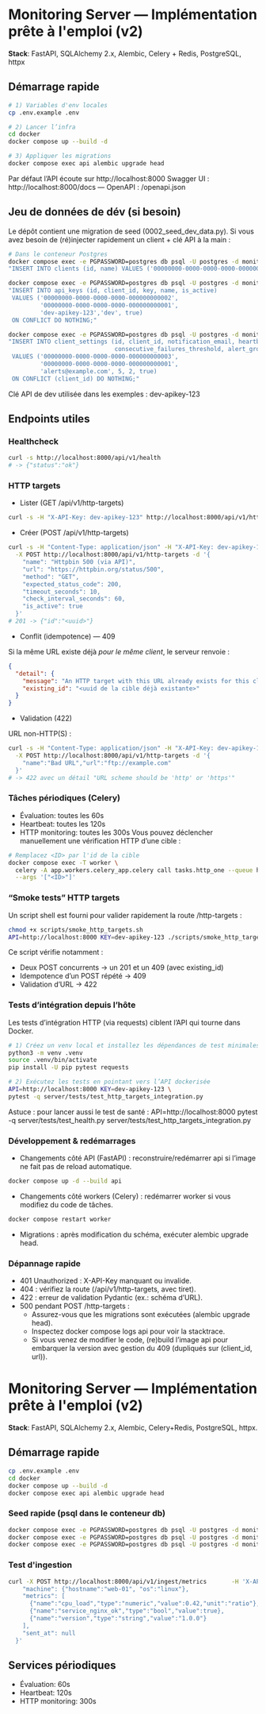 # Monitoring Server — Implémentation prête à l'emploi (v2)

**Stack**: FastAPI, SQLAlchemy 2.x, Alembic, Celery + Redis, PostgreSQL, httpx

## Démarrage rapide
```bash
# 1) Variables d'env locales
cp .env.example .env

# 2) Lancer l’infra
cd docker
docker compose up --build -d

# 3) Appliquer les migrations
docker compose exec api alembic upgrade head
```

Par défaut l’API écoute sur http://localhost:8000
Swagger UI : http://localhost:8000/docs — OpenAPI : /openapi.json


## Jeu de données de dév (si besoin)

Le dépôt contient une migration de seed (0002_seed_dev_data.py).
Si vous avez besoin de (ré)injecter rapidement un client + clé API à la main :

```bash
# Dans le conteneur Postgres
docker compose exec -e PGPASSWORD=postgres db psql -U postgres -d monitoring -c \
"INSERT INTO clients (id, name) VALUES ('00000000-0000-0000-0000-000000000001','Dev') ON CONFLICT DO NOTHING;"

docker compose exec -e PGPASSWORD=postgres db psql -U postgres -d monitoring -c \
"INSERT INTO api_keys (id, client_id, key, name, is_active)
 VALUES ('00000000-0000-0000-0000-000000000002',
         '00000000-0000-0000-0000-000000000001',
         'dev-apikey-123','dev', true)
 ON CONFLICT DO NOTHING;"

docker compose exec -e PGPASSWORD=postgres db psql -U postgres -d monitoring -c \
"INSERT INTO client_settings (id, client_id, notification_email, heartbeat_threshold_minutes,
                              consecutive_failures_threshold, alert_grouping_enabled)
 VALUES ('00000000-0000-0000-0000-000000000003',
         '00000000-0000-0000-0000-000000000001',
         'alerts@example.com', 5, 2, true)
 ON CONFLICT (client_id) DO NOTHING;"
 ```

Clé API de dev utilisée dans les exemples : dev-apikey-123

## Endpoints utiles

### Healthcheck

```bash
curl -s http://localhost:8000/api/v1/health
# -> {"status":"ok"}
```

### HTTP targets

- Lister (GET /api/v1/http-targets)

```bash
curl -s -H "X-API-Key: dev-apikey-123" http://localhost:8000/api/v1/http-targets | jq .
```

- Créer (POST /api/v1/http-targets)

```bash
curl -s -H "Content-Type: application/json" -H "X-API-Key: dev-apikey-123" \
  -X POST http://localhost:8000/api/v1/http-targets -d '{
    "name": "Httpbin 500 (via API)",
    "url": "https://httpbin.org/status/500",
    "method": "GET",
    "expected_status_code": 200,
    "timeout_seconds": 10,
    "check_interval_seconds": 60,
    "is_active": true
  }'
# 201 -> {"id":"<uuid>"}
```

- Conflit (idempotence) — 409

Si la même URL existe déjà *pour le même client*, le serveur renvoie :

```json
{
  "detail": {
    "message": "An HTTP target with this URL already exists for this client.",
    "existing_id": "<uuid de la cible déjà existante>"
  }
}
```

- Validation (422)

URL non-HTTP(S) :

```bash
curl -s -H "Content-Type: application/json" -H "X-API-Key: dev-apikey-123" \
  -X POST http://localhost:8000/api/v1/http-targets -d '{
    "name":"Bad URL","url":"ftp://example.com"
  }'
# -> 422 avec un détail "URL scheme should be 'http' or 'https'"
```

### Tâches périodiques (Celery)
- Évaluation: toutes les 60s
- Heartbeat: toutes les 120s
- HTTP monitoring: toutes les 300s
Vous pouvez déclencher manuellement une vérification HTTP d’une cible :

```bash
# Remplacez <ID> par l'id de la cible
docker compose exec -T worker \
  celery -A app.workers.celery_app.celery call tasks.http_one --queue http \
  --args '["<ID>"]'
```

### “Smoke tests” HTTP targets

Un script shell est fourni pour valider rapidement la route /http-targets :

```bash
chmod +x scripts/smoke_http_targets.sh
API=http://localhost:8000 KEY=dev-apikey-123 ./scripts/smoke_http_targets.sh
```

Ce script vérifie notamment :
- Deux POST concurrents → un 201 et un 409 (avec existing_id)
- Idempotence d’un POST répété → 409
- Validation d’URL → 422

### Tests d’intégration depuis l’hôte
Les tests d’intégration HTTP (via requests) ciblent l’API qui tourne dans Docker.

```bash
# 1) Créez un venv local et installez les dépendances de test minimales
python3 -m venv .venv
source .venv/bin/activate
pip install -U pip pytest requests

# 2) Exécutez les tests en pointant vers l’API dockerisée
API=http://localhost:8000 KEY=dev-apikey-123 \
pytest -q server/tests/test_http_targets_integration.py
```

Astuce : pour lancer aussi le test de santé :
API=http://localhost:8000 pytest -q server/tests/test_health.py server/tests/test_http_targets_integration.py

### Développement & redémarrages

- Changements côté API (FastAPI) : reconstruire/redémarrer api si l’image ne fait pas de reload automatique.

```bash
docker compose up -d --build api
```

- Changements côté workers (Celery) : redémarrer worker si vous modifiez du code de tâches.

```bash
docker compose restart worker
```

- Migrations : après modification du schéma, exécuter alembic upgrade head.

### Dépannage rapide
- 401 Unauthorized : X-API-Key manquant ou invalide.
- 404 : vérifiez la route (/api/v1/http-targets, avec tiret).
- 422 : erreur de validation Pydantic (ex.: schéma d’URL).
- 500 pendant POST /http-targets :
  - Assurez-vous que les migrations sont exécutées (alembic upgrade head).
  - Inspectez docker compose logs api pour voir la stacktrace.
  - Si vous venez de modifier le code, (re)build l’image api pour embarquer la version avec gestion du 409 (dupliqués sur (client_id, url)).


















# Monitoring Server — Implémentation prête à l'emploi (v2)

**Stack**: FastAPI, SQLAlchemy 2.x, Alembic, Celery+Redis, PostgreSQL, httpx.

## Démarrage rapide
```bash
cp .env.example .env
cd docker
docker compose up --build -d
docker compose exec api alembic upgrade head
```

### Seed rapide (psql dans le conteneur db)
```bash
docker compose exec -e PGPASSWORD=postgres db psql -U postgres -d monitoring -c "INSERT INTO clients (id, name) VALUES ('00000000-0000-0000-0000-000000000001','Acme');"
docker compose exec -e PGPASSWORD=postgres db psql -U postgres -d monitoring -c "INSERT INTO api_keys (id, client_id, key, name, is_active) VALUES ('00000000-0000-0000-0000-000000000002','00000000-0000-0000-0000-000000000001','dev-key-123','dev', true);"
docker compose exec -e PGPASSWORD=postgres db psql -U postgres -d monitoring -c "INSERT INTO client_settings (id, client_id, notification_email, heartbeat_threshold_minutes, consecutive_failures_threshold, alert_grouping_enabled) VALUES ('00000000-0000-0000-0000-000000000003','00000000-0000-0000-0000-000000000001','alerts@example.com',5,2,true) ON CONFLICT (client_id) DO NOTHING;"
```

### Test d'ingestion
```bash
curl -X POST http://localhost:8000/api/v1/ingest/metrics       -H 'X-API-Key: dev-key-123'       -H 'X-Ingest-Id: 11111111-1111-1111-1111-111111111111'       -H 'Content-Type: application/json'       -d '{
    "machine": {"hostname":"web-01", "os":"linux"},
    "metrics": [
      {"name":"cpu_load","type":"numeric","value":0.42,"unit":"ratio"},
      {"name":"service_nginx_ok","type":"bool","value":true},
      {"name":"version","type":"string","value":"1.0.0"}
    ],
    "sent_at": null
  }'
```

## Services périodiques
- Évaluation: 60s
- Heartbeat: 120s
- HTTP monitoring: 300s
